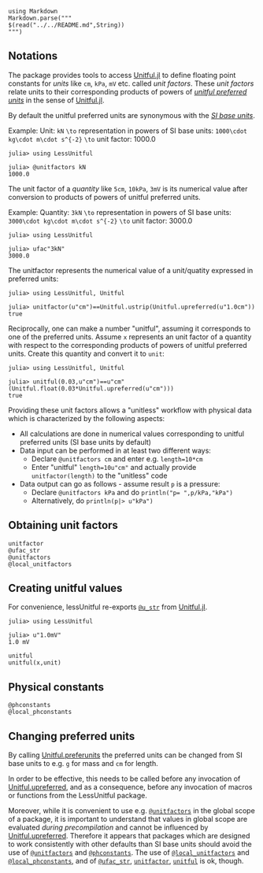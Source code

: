 ```@eval
using Markdown
Markdown.parse("""
$(read("../../README.md",String))
""")
```

## Notations

The package provides tools to access [Unitful.jl](https://github.com/PainterQubits/Unitful.jl) to define floating point constants for *units* like `cm`, `kPa`, `mV` etc. called *unit factors*. These *unit factors* relate units to their corresponding products of powers of  [*unitful preferred units*](https://painterqubits.github.io/Unitful.jl/stable/conversion/#Unitful.upreferred) in the sense of [Unitful.jl](https://github.com/PainterQubits/Unitful.jl). 

By default the unitful preferred units are synonymous with the [*SI base units*](https://www.nist.gov/pml/owm/metric-si/si-units). 



Example: Unit: `kN` ``\to`` representation in powers of SI base units: ``1000\cdot kg\cdot m\cdot s^{-2}`` 
``\to`` unit factor: 1000.0

```jldoctest
julia> using LessUnitful

julia> @unitfactors kN
1000.0
```



The unit factor  of a *quantity* like  `5cm`, `10kPa`, `3mV` is its numerical value  after conversion to products of powers of unitful preferred units.


Example: Quantity: `3kN` ``\to`` representation in powers of SI base units: ``3000\cdot kg\cdot m\cdot s^{-2}`` 
``\to`` unit factor: 3000.0

```jldoctest
julia> using LessUnitful

julia> ufac"3kN"
3000.0
```

The unitfactor represents the numerical value of a unit/quatity expressed in preferred units:

```jldoctest
julia> using LessUnitful, Unitful

julia> unitfactor(u"cm")==Unitful.ustrip(Unitful.upreferred(u"1.0cm"))
true
```

Reciprocally, one can make a number "unitful", assuming it corresponds to one of the preferred units.
Assume `x` represents an unit factor 
of a quantity with respect to the corresponding products of powers of unitful preferred units.
Create this quantity and convert it to  `unit`: 

```jldoctest
julia> using LessUnitful, Unitful

julia> unitful(0.03,u"cm")==u"cm"(Unitful.float(0.03*Unitful.upreferred(u"cm")))
true
```




Providing these unit factors allows a "unitless" workflow with physical data which is characterized by the
following aspects:
- All calculations are done in numerical values corresponding to unitful preferred units (SI base units by default)
- Data input can be performed in at least two different ways:
   - Declare `@unitfactors cm` and enter e.g. `length=10*cm`
   - Enter "unitful" `length=10u"cm"` and actually provide `unitfactor(length)` to the "unitless" code 
- Data output can go as follows - assume result `p` is a pressure:
   - Declare `@unitfactors kPa` and do `println("p= ",p/kPa,"kPa")`
   - Alternatively, do `println(p|> u"kPa")`




## Obtaining unit factors
```@docs
unitfactor
@ufac_str
@unitfactors
@local_unitfactors
```



## Creating unitful values
For convenience, lessUnitful re-exports [`@u_str`](https://painterqubits.github.io/Unitful.jl/stable/manipulations/#Unitful.@u_str) from  [Unitful.jl](https://github.com/PainterQubits/Unitful.jl).

```jldoctest ustr
julia> using LessUnitful

julia> u"1.0mV"
1.0 mV
```

```@docs
unitful
unitful(x,unit)
```


## Physical constants
```@docs
@phconstants
@local_phconstants
``` 



## Changing preferred units

By calling [Unitful.preferunits](https://painterqubits.github.io/Unitful.jl/stable/conversion/#Unitful.preferunits) 
the preferred units can be changed from SI base units to e.g. `g` for mass and `cm` for length.

In order to be effective, this needs to be called before any invocation of  [Unitful.upreferred](https://painterqubits.github.io/Unitful.jl/stable/conversion/#Unitful.upreferred), and as a consequence, before 
any invocation of macros or functions from the LessUnitful package.

Moreover, while it is convenient to use e.g. [`@unitfactors`](@ref) in the global scope of a package, it is important to
understand that values in global scope are evaluated  *during precompilation* and cannot be influenced by
[Unitful.upreferred](https://painterqubits.github.io/Unitful.jl/stable/conversion/#Unitful.upreferred).
Therefore it appears that packages which are designed to work consistently with other defaults than SI base units should 
avoid the use of [`@unitfactors`](@ref) and [`@phconstants`](@ref). The use of [`@local_unitfactors`](@ref) and [`@local_phconstants`](@ref),
and of [`@ufac_str`](@ref), [`unitfactor`](@ref), [`unitful`](@ref) is ok, though.



